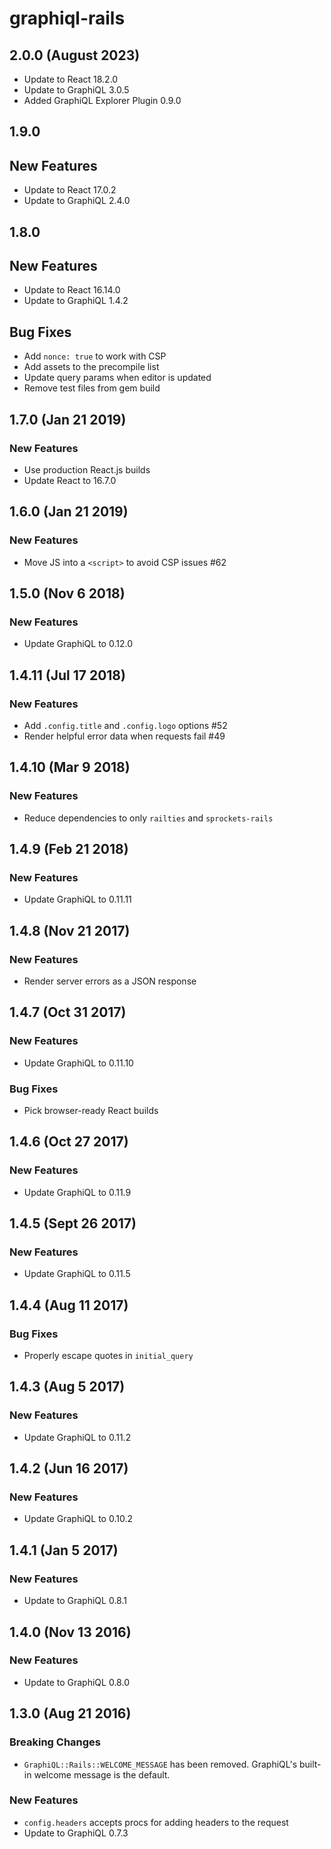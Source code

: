 # graphiql-rails

## 2.0.0 (August 2023)

- Update to React 18.2.0
- Update to GraphiQL 3.0.5
- Added GraphiQL Explorer Plugin 0.9.0

## 1.9.0

## New Features

- Update to React 17.0.2
- Update to GraphiQL 2.4.0

## 1.8.0

## New Features

- Update to React 16.14.0
- Update to GraphiQL 1.4.2

## Bug Fixes

- Add `nonce: true` to work with CSP
- Add assets to the precompile list
- Update query params when editor is updated
- Remove test files from gem build

## 1.7.0 (Jan 21 2019)

### New Features

- Use production React.js builds
- Update React to 16.7.0

## 1.6.0 (Jan 21 2019)

### New Features

- Move JS into a `<script>` to avoid CSP issues #62

## 1.5.0 (Nov 6 2018)

### New Features

- Update GraphiQL to 0.12.0

## 1.4.11 (Jul 17 2018)

### New Features

- Add `.config.title` and `.config.logo` options #52
- Render helpful error data when requests fail #49

## 1.4.10 (Mar 9 2018)

### New Features

- Reduce dependencies to only `railties` and `sprockets-rails`

## 1.4.9 (Feb 21 2018)

### New Features

- Update GraphiQL to 0.11.11

## 1.4.8 (Nov 21 2017)

### New Features

- Render server errors as a JSON response

## 1.4.7 (Oct 31 2017)

### New Features

- Update GraphiQL to 0.11.10

### Bug Fixes

- Pick browser-ready React builds

## 1.4.6 (Oct 27 2017)

### New Features

- Update GraphiQL to 0.11.9

## 1.4.5 (Sept 26 2017)

### New Features

- Update GraphiQL to 0.11.5

## 1.4.4 (Aug 11 2017)

### Bug Fixes

- Properly escape quotes in `initial_query`

## 1.4.3 (Aug 5 2017)

### New Features

- Update GraphiQL to 0.11.2

## 1.4.2 (Jun 16 2017)

### New Features

- Update GraphiQL to 0.10.2

## 1.4.1 (Jan 5 2017)

### New Features

- Update to GraphiQL 0.8.1

## 1.4.0 (Nov 13 2016)

### New Features

- Update to GraphiQL 0.8.0

## 1.3.0 (Aug 21 2016)

### Breaking Changes

- `GraphiQL::Rails::WELCOME_MESSAGE` has been removed. GraphiQL's built-in welcome message is the default.

### New Features

- `config.headers` accepts procs for adding headers to the request
- Update to GraphiQL 0.7.3
